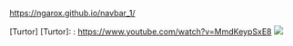 https://ngarox.github.io/navbar_1/

   [Turtor]
   [Turtor]: : https://www.youtube.com/watch?v=MmdKeypSxE8
![](https://hackmd.io/favicon.png)
